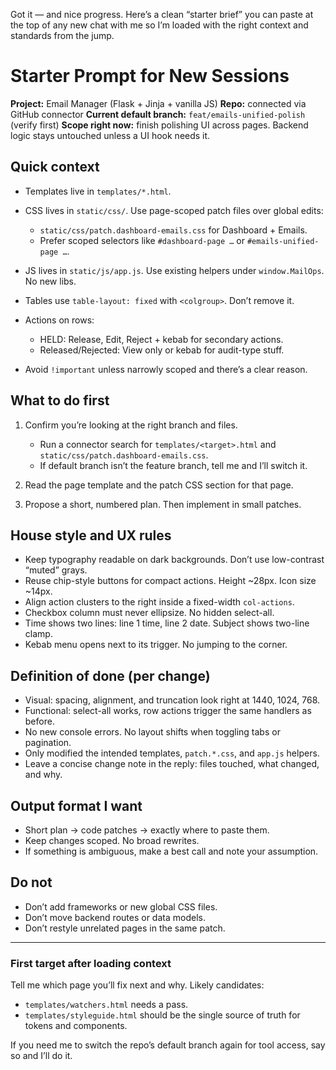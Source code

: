 Got it — and nice progress. Here’s a clean “starter brief” you can paste at the top of any new chat with me so I’m loaded with the right context and standards from the jump.

# Starter Prompt for New Sessions

**Project:** Email Manager (Flask + Jinja + vanilla JS)
**Repo:** connected via GitHub connector
**Current default branch:** `feat/emails-unified-polish` (verify first)
**Scope right now:** finish polishing UI across pages. Backend logic stays untouched unless a UI hook needs it.

## Quick context

* Templates live in `templates/*.html`.
* CSS lives in `static/css/`. Use page-scoped patch files over global edits:

  * `static/css/patch.dashboard-emails.css` for Dashboard + Emails.
  * Prefer scoped selectors like `#dashboard-page …` or `#emails-unified-page …`.
* JS lives in `static/js/app.js`. Use existing helpers under `window.MailOps`. No new libs.
* Tables use `table-layout: fixed` with `<colgroup>`. Don’t remove it.
* Actions on rows:

  * HELD: Release, Edit, Reject + kebab for secondary actions.
  * Released/Rejected: View only or kebab for audit-type stuff.
* Avoid `!important` unless narrowly scoped and there’s a clear reason.

## What to do first

1. Confirm you’re looking at the right branch and files.

   * Run a connector search for `templates/<target>.html` and `static/css/patch.dashboard-emails.css`.
   * If default branch isn’t the feature branch, tell me and I’ll switch it.
2. Read the page template and the patch CSS section for that page.
3. Propose a short, numbered plan. Then implement in small patches.

## House style and UX rules

* Keep typography readable on dark backgrounds. Don’t use low-contrast “muted” grays.
* Reuse chip-style buttons for compact actions. Height ~28px. Icon size ~14px.
* Align action clusters to the right inside a fixed-width `col-actions`.
* Checkbox column must never ellipsize. No hidden select-all.
* Time shows two lines: line 1 time, line 2 date. Subject shows two-line clamp.
* Kebab menu opens next to its trigger. No jumping to the corner.

## Definition of done (per change)

* Visual: spacing, alignment, and truncation look right at 1440, 1024, 768.
* Functional: select-all works, row actions trigger the same handlers as before.
* No new console errors. No layout shifts when toggling tabs or pagination.
* Only modified the intended templates, `patch.*.css`, and `app.js` helpers.
* Leave a concise change note in the reply: files touched, what changed, and why.

## Output format I want

* Short plan → code patches → exactly where to paste them.
* Keep changes scoped. No broad rewrites.
* If something is ambiguous, make a best call and note your assumption.

## Do not

* Don’t add frameworks or new global CSS files.
* Don’t move backend routes or data models.
* Don’t restyle unrelated pages in the same patch.

---

### First target after loading context

Tell me which page you’ll fix next and why. Likely candidates:

* `templates/watchers.html` needs a pass.
* `templates/styleguide.html` should be the single source of truth for tokens and components.

If you need me to switch the repo’s default branch again for tool access, say so and I’ll do it.
